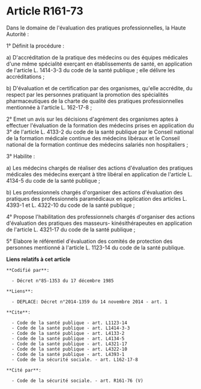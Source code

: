 # Article R161-73

Dans le domaine de l'évaluation des pratiques professionnelles, la Haute Autorité :

1° Définit la procédure :

a) D'accréditation de la pratique des médecins ou des équipes médicales d'une même spécialité exerçant en établissements de
santé, en application de l'article L. 1414-3-3 du code de la santé publique ; elle délivre les accréditations ;

b) D'évaluation et de certification par des organismes, qu'elle accrédite, du respect par les personnes pratiquant la
promotion des spécialités pharmaceutiques de la charte de qualité des pratiques professionnelles mentionnée à l'article L.
162-17-8 ;

2° Emet un avis sur les décisions d'agrément des organismes aptes à effectuer l'évaluation de la formation des médecins
prises en application du 3° de l'article L. 4133-2 du code de la santé publique par le Conseil national de la formation
médicale continue des médecins libéraux et le Conseil national de la formation continue des médecins salariés non
hospitaliers ;

3° Habilite :

a) Les médecins chargés de réaliser des actions d'évaluation des pratiques médicales des médecins exerçant à titre libéral en
application de l'article L. 4134-5 du code de la santé publique ;

b) Les professionnels chargés d'organiser des actions d'évaluation des pratiques des professionnels paramédicaux en
application des articles L. 4393-1 et L. 4322-10 du code de la santé publique ;

4° Propose l'habilitation des professionnels chargés d'organiser des actions d'évaluation des pratiques des masseurs-
kinésithérapeutes en application de l'article L. 4321-17 du code de la santé publique ;

5° Elabore le référentiel d'évaluation des comités de protection des personnes mentionné à l'article L. 1123-14 du code de la
santé publique.

**Liens relatifs à cet article**

	**Codifié par**:

	  - Décret n°85-1353 du 17 décembre 1985

	**Liens**:

	  - DEPLACE: Décret n°2014-1359 du 14 novembre 2014 - art. 1

	**Cite**:

	  - Code de la santé publique - art. L1123-14
	  - Code de la santé publique - art. L1414-3-3
	  - Code de la santé publique - art. L4133-2
	  - Code de la santé publique - art. L4134-5
	  - Code de la santé publique - art. L4321-17
	  - Code de la santé publique - art. L4322-10
	  - Code de la santé publique - art. L4393-1
	  - Code de la sécurité sociale. - art. L162-17-8

	**Cité par**:

	  - Code de la sécurité sociale. - art. R161-76 (V)
